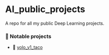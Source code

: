 # AI_public_projects

A repo for all my public Deep Learning projects.

### 📌 Notable projects

- 🔗 [yolo_v1_taco](./object_detection/yolo_v1_taco)
